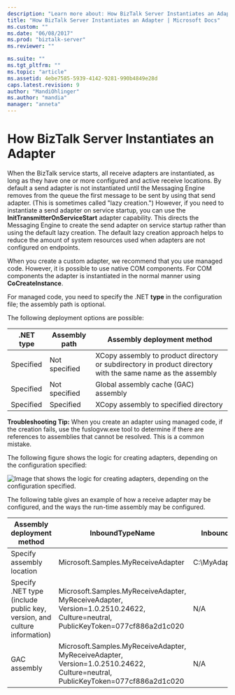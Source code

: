 ```yaml
---
description: "Learn more about: How BizTalk Server Instantiates an Adapter"
title: "How BizTalk Server Instantiates an Adapter | Microsoft Docs"
ms.custom: ""
ms.date: "06/08/2017"
ms.prod: "biztalk-server"
ms.reviewer: ""

ms.suite: ""
ms.tgt_pltfrm: ""
ms.topic: "article"
ms.assetid: 4ebe7585-5939-4142-9281-990b4849e28d
caps.latest.revision: 9
author: "MandiOhlinger"
ms.author: "mandia"
manager: "anneta"
---
```

# How BizTalk Server Instantiates an Adapter
When the BizTalk service starts, all receive adapters are instantiated, as long as they have one or more configured and active receive locations. By default a send adapter is not instantiated until the Messaging Engine removes from the queue the first message to be sent by using that send adapter. (This is sometimes called "lazy creation.") However, if you need to instantiate a send adapter on service startup, you can use the **InitTransmitterOnServiceStart** adapter capability. This directs the Messaging Engine to create the send adapter on service startup rather than using the default lazy creation. The default lazy creation approach helps to reduce the amount of system resources used when adapters are not configured on endpoints.  
  
 When you create a custom adapter, we recommend that you use managed code. However, it is possible to use native COM components. For COM components the adapter is instantiated in the normal manner using **CoCreateInstance**.  
  
 For managed code, you need to specify the .NET **type** in the configuration file; the assembly path is optional.  
  
 The following deployment options are possible:  
  
|.NET type|Assembly path|Assembly deployment method|  
|---------------|-------------------|--------------------------------|  
|Specified|Not specified|XCopy assembly to product directory or subdirectory in product directory with the same name as the assembly|  
|Specified|Not specified|Global assembly cache (GAC) assembly|  
|Specified|Specified|XCopy assembly to specified directory|  
  
 **Troubleshooting Tip:** When you create an adapter using managed code, if the creation fails, use the fuslogvw.exe tool to determine if there are references to assemblies that cannot be resolved. This is a common mistake.  
  
 The following figure shows the logic for creating adapters, depending on the configuration specified:  
  
 ![Image that shows the logic for creating adapters, depending on the configuration specified.](../core/media/initializingtheadapter.gif "InitializingTheAdapter")  
  
 The following table gives an example of how a receive adapter may be configured, and the ways the run-time assembly may be configured.  
  
|Assembly deployment method|InboundTypeName|InboundAssemblyPath|  
|--------------------------------|---------------------|-------------------------|  
|Specify assembly location|Microsoft.Samples.MyReceiveAdapter|C:\MyAdapter\MyAdapter.dll|  
|Specify .NET type (include public key, version, and culture information)|Microsoft.Samples.MyReceiveAdapter, MyReceiveAdapter, Version=1.0.2510.24622, Culture=neutral, PublicKeyToken=077cf886a2d1c020|N/A|  
|GAC assembly|Microsoft.Samples.MyReceiveAdapter, MyReceiveAdapter, Version=1.0.2510.24622, Culture=neutral, PublicKeyToken=077cf886a2d1c020|N/A|
